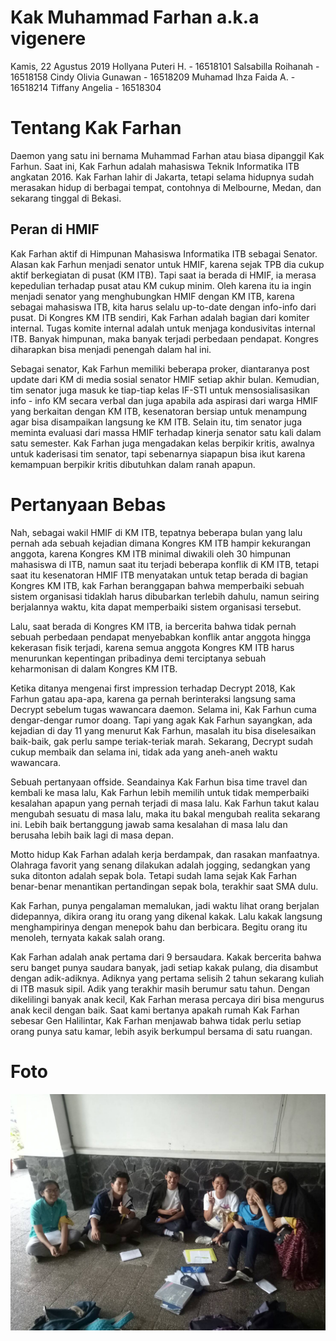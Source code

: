 # Kak Muhammad Farhan a.k.a vigenere
Kamis, 22 Agustus 2019
Hollyana Puteri H. - 16518101
Salsabilla Roihanah - 16518158
Cindy Olivia Gunawan - 16518209
Muhamad Ihza Faida A. - 16518214
Tiffany Angelia - 16518304

# Tentang Kak Farhan
Daemon yang satu ini bernama Muhammad Farhan atau biasa dipanggil Kak Farhun. Saat ini, Kak Farhun adalah mahasiswa Teknik Informatika ITB angkatan 2016. Kak Farhan lahir di Jakarta, tetapi selama hidupnya sudah merasakan hidup di berbagai tempat, contohnya di Melbourne, Medan, dan sekarang tinggal di Bekasi. 
## Peran di HMIF
Kak Farhan aktif di Himpunan Mahasiswa Informatika ITB sebagai Senator. Alasan kak Farhun menjadi senator untuk HMIF, karena sejak TPB dia cukup aktif berkegiatan di pusat (KM ITB). Tapi saat ia berada di HMIF, ia merasa kepedulian terhadap pusat atau KM cukup minim. Oleh karena itu ia ingin menjadi senator yang menghubungkan HMIF dengan KM ITB, karena sebagai mahasiswa ITB, kita harus selalu up-to-date dengan info-info dari pusat. Di Kongres KM ITB sendiri, Kak Farhan adalah bagian dari komiter internal. Tugas komite internal adalah untuk menjaga kondusivitas internal ITB. Banyak himpunan, maka banyak terjadi perbedaan pendapat. Kongres diharapkan bisa menjadi penengah dalam hal ini. 

Sebagai senator, Kak Farhun memiliki beberapa proker, diantaranya post update dari KM di media sosial senator HMIF setiap akhir bulan. Kemudian, tim senator juga masuk ke tiap-tiap kelas IF-STI untuk mensosialisasikan info - info KM secara verbal dan juga apabila ada aspirasi dari warga HMIF yang berkaitan dengan KM ITB, kesenatoran bersiap untuk menampung agar bisa disampaikan langsung ke KM ITB. Selain itu, tim senator juga meminta evaluasi dari massa HMIF terhadap kinerja senator satu kali dalam satu semester. Kak Farhan juga mengadakan kelas berpikir kritis, awalnya untuk kaderisasi tim senator, tapi sebenarnya siapapun bisa ikut karena kemampuan berpikir kritis dibutuhkan dalam ranah apapun. 

# Pertanyaan Bebas
Nah, sebagai wakil HMIF di KM ITB, tepatnya beberapa bulan yang lalu pernah ada sebuah kejadian dimana Kongres KM ITB hampir kekurangan anggota, karena Kongres KM ITB minimal diwakili oleh 30 himpunan mahasiswa di ITB, namun saat itu terjadi beberapa konflik di KM ITB, tetapi saat itu kesenatoran HMIF ITB menyatakan untuk tetap berada di bagian Kongres KM ITB, kak Farhan beranggapan bahwa memperbaiki sebuah sistem organisasi tidaklah harus dibubarkan terlebih dahulu, namun seiring berjalannya waktu, kita dapat memperbaiki sistem organisasi tersebut.

Lalu, saat berada di Kongres KM ITB, ia bercerita bahwa tidak pernah sebuah perbedaan pendapat menyebabkan konflik antar anggota hingga kekerasan fisik terjadi, karena semua anggota Kongres KM ITB harus menurunkan kepentingan pribadinya demi terciptanya sebuah keharmonisan di dalam Kongres KM ITB.

Ketika ditanya mengenai first impression terhadap Decrypt 2018, Kak Farhun gatau apa-apa, karena ga pernah berinteraksi langsung sama Decrypt sebelum tugas wawancara daemon. Selama ini, Kak Farhun cuma dengar-dengar rumor doang. Tapi yang agak Kak Farhun sayangkan, ada kejadian di day 11 yang menurut Kak Farhun, masalah itu bisa diselesaikan baik-baik, gak perlu sampe teriak-teriak marah. Sekarang, Decrypt sudah cukup membaik dan selama ini, tidak ada yang aneh-aneh waktu wawancara.

Sebuah pertanyaan offside. Seandainya Kak Farhun bisa time travel dan kembali ke masa lalu, Kak Farhun lebih memilih untuk tidak memperbaiki kesalahan apapun yang pernah terjadi di masa lalu. Kak Farhun takut kalau mengubah sesuatu di masa lalu, maka itu bakal mengubah realita sekarang ini. Lebih baik bertanggung jawab sama kesalahan di masa lalu dan berusaha lebih baik lagi di masa depan.

Motto hidup Kak Farhan adalah kerja berdampak, dan rasakan manfaatnya. Olahraga favorit yang senang dilakukan adalah jogging, sedangkan yang suka ditonton adalah sepak bola. Tetapi sudah lama sejak Kak Farhan benar-benar menantikan pertandingan sepak bola, terakhir saat SMA dulu. 

Kak Farhan, punya pengalaman memalukan, jadi waktu lihat orang berjalan didepannya, dikira orang itu orang yang dikenal kakak. Lalu kakak langsung menghampirinya dengan menepok bahu dan berbicara. Begitu orang itu menoleh, ternyata kakak salah orang.

Kak Farhan adalah anak pertama dari 9 bersaudara. Kakak bercerita bahwa seru banget punya saudara banyak, jadi setiap kakak pulang, dia disambut dengan adik-adiknya. Adiknya yang pertama selisih 2 tahun sekarang kuliah di ITB masuk sipil. Adik yang terakhir masih berumur satu tahun. Dengan dikelilingi banyak anak kecil, Kak Farhan merasa percaya diri bisa mengurus anak kecil dengan baik. Saat kami bertanya apakah rumah Kak Farhan sebesar Gen Halilintar, Kak Farhan menjawab bahwa tidak perlu setiap orang punya satu kamar, lebih asyik berkumpul bersama di satu ruangan.


# Foto
![foto](./16518101-16518158-16518209-16518214-16518304.jpg)
